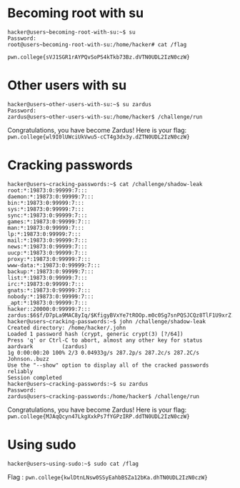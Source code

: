 # Becoming root with su
```
hacker@users~becoming-root-with-su:~$ su
Password:
root@users~becoming-root-with-su:/home/hacker# cat /flag
```
`pwn.college{sVJ1SGR1rAYPQvSoPS4kTkb73Bz.dVTN0UDL2IzN0czW}`

# Other users with su
```
hacker@users~other-users-with-su:~$ su zardus
Password:
zardus@users~other-users-with-su:/home/hacker$ /challenge/run
```
Congratulations, you have become Zardus! Here is your flag:
`pwn.college{wl9I0lUWciUkVwu5-cCT4g3dx3y.dZTN0UDL2IzN0czW}`

# Cracking passwords
```
hacker@users~cracking-passwords:~$ cat /challenge/shadow-leak
root:*:19873:0:99999:7:::
daemon:*:19873:0:99999:7:::
bin:*:19873:0:99999:7:::
sys:*:19873:0:99999:7:::
sync:*:19873:0:99999:7:::
games:*:19873:0:99999:7:::
man:*:19873:0:99999:7:::
lp:*:19873:0:99999:7:::
mail:*:19873:0:99999:7:::
news:*:19873:0:99999:7:::
uucp:*:19873:0:99999:7:::
proxy:*:19873:0:99999:7:::
www-data:*:19873:0:99999:7:::
backup:*:19873:0:99999:7:::
list:*:19873:0:99999:7:::
irc:*:19873:0:99999:7:::
gnats:*:19873:0:99999:7:::
nobody:*:19873:0:99999:7:::
_apt:*:19873:0:99999:7:::
hacker::20000:0:99999:7:::
zardus:$6$f/D7pLa9MAC8yIq/$KfigyBVxYe7tROOp.m0c0Sg7snPQSJCQz8TlF1U9xrZ.q7GWnMJFxOFMhbOUmTYMfuoQOszekSl0Ekw5Khs66.:20015:0:99999:7:::
hacker@users~cracking-passwords:~$ john /challenge/shadow-leak
Created directory: /home/hacker/.john
Loaded 1 password hash (crypt, generic crypt(3) [?/64])
Press 'q' or Ctrl-C to abort, almost any other key for status
aardvark         (zardus)
1g 0:00:00:20 100% 2/3 0.04933g/s 287.2p/s 287.2c/s 287.2C/s Johnson..buzz
Use the "--show" option to display all of the cracked passwords reliably
Session completed
hacker@users~cracking-passwords:~$ su zardus
Password:
zardus@users~cracking-passwords:/home/hacker$ /challenge/run
```
Congratulations, you have become Zardus! Here is your flag:
`pwn.college{MJAqQcyn47LkgXxkPs7fYGPzIRP.ddTN0UDL2IzN0czW}`

# Using sudo
```
hacker@users~using-sudo:~$ sudo cat /flag
```
Flag : `pwn.college{kwlDtnLNsw0SSyEahbBSZa12bKa.dhTN0UDL2IzN0czW}`
